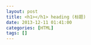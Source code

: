 ```yaml
---
layout: post
title: <h1></h1> heading (标题)
date: 2013-12-11 01:41:00
categories: [HTML]
tags: []
---
```

    